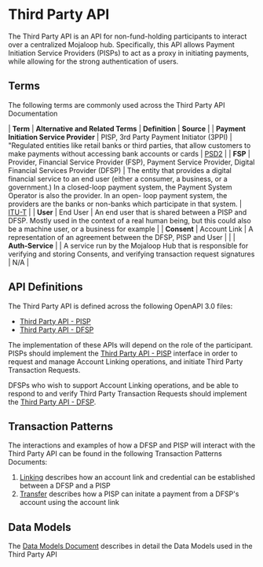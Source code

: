 # Third Party API

The Third Party API is an API for non-fund-holding participants to interact over a centralized Mojaloop hub.
Specifically, this API allows Payment Initiation Service Providers (PISPs) to act as a proxy in initiating
payments, while allowing for the strong authentication of users.

## Terms

The following terms are commonly used across the Third Party API Documentation

| **Term** | **Alternative and Related Terms** | **Definition** | **Source** |
| **Payment Initiation Service Provider** | PISP, 3rd Party Payment Initiator (3PPI) | "Regulated entities like retail banks or third parties, that allow customers to make payments without accessing bank accounts or cards | [PSD2](https://eur-lex.europa.eu/legal-content/EN/TXT/?uri=CELEX%3A32015L2366&qid=1633311418487) |
| **FSP** | Provider, Financial Service Provider (FSP), Payment Service Provider, Digital Financial Services Provider (DFSP) | The entity that provides a digital financial service to an end user (either a consumer, a business, or a government.) In a closed-loop payment system, the Payment System Operator is also the provider. In an open- loop payment system, the providers are the banks or non-banks which participate in that system. | [ITU-T](https://www.itu.int/dms_pub/itu-t/opb/tut/T-TUT-ECOPO-2018-PDF-E.pdf) |
| **User**                                | End User                                 | An end user that is shared between a PISP and DFSP. Mostly used in the context of a real human being, but this could also be a machine user, or a business for example |
| **Consent**                             | Account Link                             | A representation of an agreement between the DFSP, PISP and User | |
| **Auth-Service**                        |                                          | A service run by the Mojaloop Hub that is responsible for verifying and storing Consents, and verifying transaction request signatures | N/A |


## API Definitions

The Third Party API is defined across the following OpenAPI 3.0 files:

- [Third Party API - PISP](./thirdparty-pisp-v1.0.yaml)
- [Third Party API - DFSP](./thirdparty-dfsp-v1.0.yaml)

The implementation of these APIs will depend on the role of the participant. PISPs should implement the [Third Party API - PISP](./thirdparty-pisp-v1.0.yaml)
interface in order to request and manage Account Linking operations, and initiate Third Party Transaction Requests.

DFSPs who wish to support Account Linking operations, and be able to respond to and verify Third Party Transaction Requests should
implement the [Third Party API - DFSP](./thirdparty-dfsp-v1.0.yaml).

## Transaction Patterns

The interactions and examples of how a DFSP and PISP will interact with the Third Party API can be found in the following Transaction Patterns Documents:

1. [Linking](./transaction-patterns-linking.md) describes how an account link and credential can be established between a DFSP and a PISP
2. [Transfer](./transaction-patterns-transfer.md) describes how a PISP can initate a payment from a DFSP's account using the account link

## Data Models

The [Data Models Document](./data-models.md) describes in detail the Data Models used in the Third Party API
